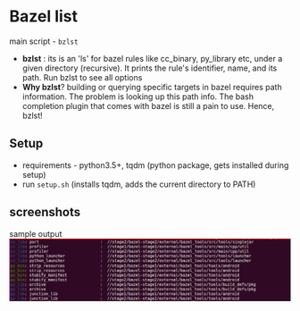 # Bazel list

main script - ```bzlst```

* **bzlst** :  its is an 'ls' for bazel rules like cc\_binary, py\_library etc, under a given directory (recursive). It prints the rule's identifier, name, and its path. Run bzlst to see all options
* **Why bzlst**? building or querying specific targets in bazel requires path information. The problem is looking up this path info. The bash completion plugin that comes with bazel is still a pain to use. Hence, bzlst!

## Setup
* requirements - python3.5+, tqdm (python package, gets installed during setup)
* run ```setup.sh``` (installs tqdm, adds the current directory to PATH)


## screenshots
sample output
![sample_output](sample_output.png)
